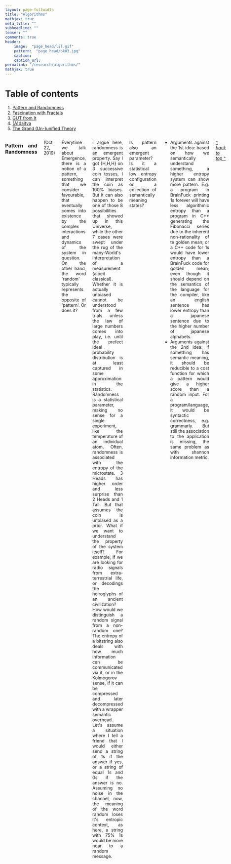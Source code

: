 ```yaml
---
layout: page-fullwidth
title: "Algorithms"
mathjax: true
meta_title: ""
subheadline: ""
teaser: ""
comments: true
header:
    image:  "page_head/lil.gif"
    pattern:  "page_head/bk03.jpg"
    caption: 
    caption_url:
permalink: "/research/algorithms/"
mathjax: true
---
```


<!-- https://stackoverflow.com/questions/11948245/markdown-to-create-pages-and-table-of-contents -->

# Table of contents <a name="toc"></a>
1. [Pattern and Randomness](#patterns)
2. [Fascination with Fractals](#fractals)
3. [GUT from It](#gut)
4. [(A)daitva](#adaitva)
5. [The Grand (Un-)unified Theory](#gut2)

<!--
## Posts

<div class="row">
<div class="medium-8 medium-push-0 columns" markdown="1">
<div class="panel radius" markdown="1">
{: #toc }
*  TOC
{:toc}
</div>
</div>
-->
<!-- /.medium-4.columns -->



<div class="medium-12 medium-pull-0 columns" markdown="1" style='text-align: justify;'>

### Pattern and Randomness <a name="patterns"></a>

(Oct 22, 2019)

Everytime we talk about Emergence, there is a notion of a pattern, something that we consider favourable, that eventually comes into existence by the complex interactions and dynamics of the system in question. On the other hand, the word 'random' typically represents the opposite of 'pattern'. Or does it?

I argue here, randomness is an emergent property. Say I got {H,H,H} on 3 successive coin tosses, I can interpret the coin as 100% biases. But it can also happen to be one of those 8 possibilities that showed up in this Universe, while the other 7 cases were swept under the rug of the many-World's interpretation of a measurement (albeit classical). Whether it is actually unbiased cannot be understood from a few trials unless the law of large numbers comes into play, i.e. until the prefect ideal probability distribution is at least captured in some approximation in the statistics. Randomness is a statistical parameter, making no sense for a single experiment, like the temperature of an individual atom. Often, randomness is associated with the entropy of the microstate. 3 Heads has higher order and less surprise than 2 Heads and 1 Tail. But that assumes the coin is unbiased as a prior. What if we want to understand the property of the system itself? For example, if we are looking for radio signals from extra-terrestrial life, or decodings the heiroglyphs of an ancient civilization? How would we distinguish a random signal from a non-random one? The entropy of a bitstring also deals with how much information can be communicated via it, or in the Kolmogorov sense, if it can be compressed and later decompressed with a wrapper semantic overhead. Let's assume a situation where I tell a friend that I would either send a string of 1s if the answer if yes, or a string of equal 1s and 0s if the answer is no. Assuming no noise in the channel, now, the meaning of the word random loses it's entropic context, as here, a string with 75% 1s would be more near to a random message.

Is pattern also an emergent parameter? Is it a statistical low entropy configuration or a collection of semantically meaning states?
* Arguments against the 1st idea: based on how we semantically understand something, a higher entropy system can show more pattern. E.g. a program in BrainFuck printing 1s forever will have less algorithmic entropy than a program in C++ generating the Fibonacci series due to the inherent non-rationality of te golden mean; or a C++ code for 1s would have lower entropy than a BrainFuck code for golden mean; even though it should depend on the semantics of the language for the compiler, like an english sentence has lower entropy than a japanese sentence due to the higher number of japanese alphabets.
* Arguments against the 2nd idea: if something has semantic meaning, it should be reducible to a cost function for which a pattern would give a higher score than a random input. For a program/language, it would be syntactic correctness, e.g. grammarly. But still the association to the application is missing, the same problem as with shannon information metric.

[*^ back to top ^*](http://aritrasarkar.com/research/emergence/#toc)

### Fascination with Fractals <a name="fractals"></a>

(Oct 22, 2019)

Why are fractals so ubiquitous in Nature than Euclidian geometry? What property of fractals make them so favourable for these blueprints? I like to approach this from 2 different angles.

God is a lazy programmer. Imagine you have to render the graphics of fire or clouds with triangles or ovals! Hell of a task, right? Indeed, a few iterations of a simple yet elegant fractal equation can generate these on your game world. It is not so difficult to drive home the point that fractals are the generator equations of the world we see around us, so fractal equations can easily generate models of them - low algorithmic complexity - lazy programmer. But, that's a bit of ouruboros logic. The real equation is, why do we see fractal generator equations in the blueprints of the Universe? Why can't clouds just be oval or fires as triangles like in the computer games of the early 1980s?

This has to do with compressing. Fractals are the edge of chaos, where the system transitions from a periodic attractor to a chaotic randomness. This also goes hand in hand with class 4 Wolfram automata which are universal computers which has enough expressive power to program everything in an unified structure, yet, the rules are simple enough and don't get lost in chaos. Fractals are also great data compressors that can be prioritized with respect to the iteration level, working exactly like a Discrete Wavelet Transform, where the larger amplitudes and low frequency terms are captured in the lower iterations whereas the finer details can be compressed in the higher iterations allowing viewing the final product at different levels of approximation without losing the big picture, to interpret the general law behind them. Thus, there is a very subtle difference between a fractal of 100 iteration (say a Koch curve) and a fractal of 100 iteration with a small variation allowed at each level (say the coastline of Britain). In the later, an enormous amount of information can be encoded at different level of approximations. A little child can build an encoded message with pebbles on a particular beach without changing the overall fractal dimension much.

So fractals in a way allows us to start with a vague design and then periodically tweek it with small modifications to reach the design of interest. The question remains: is that how the Universal laws emerged? Chunks of smaller and smaller sized phenomena adding higher order refinements to the evolution of the universe.

[*^ back to top ^*](http://aritrasarkar.com/research/emergence/#toc)

### GUT from It <a name="gut"></a>

(Mar 27, 2019)

Recently I was reading this article on [constructing space-time from computation](https://arxiv.org/abs/1602.06987) which opened the flood gates of correlating theories in my head.

Before I describe my proposition, let's list down the ingredients:
* [Plancherel's theorem](https://en.wikipedia.org/wiki/Plancherel_theorem) which states the integral of a function's squared modulus is equal to the integral of the squared modulus of its frequency spectrum.
* Kolmogorov/Algorithmic complexity
* String length
* Launderer's principle
* Fourier transform
* It from Bit
* Thermodynamics
* Measurement in Quantum Mechanics

The equation:

 {% raw %}
  $$ \biggl\Vert \int_0^{t_u} |f(x)|^2dx - \int_{-\infty}^\infty|f(\xi)|^2d\xi \biggl\Vert \equiv \bigl(len(S) - K_\mathcal{U}(S|X)\bigl)kTln2 $$
 {% endraw %}

The interpretation:

Let $f(x)$ be the state of the Universe encoded as a bit string. The absolute difference between the integral of the function's squared modulus and the integral of the squared modulus of its frequency spectrum gives us the amount of new information generated by the Universe in the time duration of the integral of the function, i.e. $[0,t_u]$. This is equivalent to the work value of the bit string given by the fuel value of the string scaled by the Boltzmann constant and the temperature, following reversed Launderer's principle. The fuel value is the difference between the length of the string and the conditional Kolmogorov complexity of the bit string, given the Fourier transform of it. This transform represents the derivable physical laws given the bit pattern of the Universe.

[*^ back to top ^*](http://aritrasarkar.com/research/emergence/#toc)

### (A)daitva <a name="adaitva"></a>

(Jul 23, 2019)

When you are into the topic of emergence, you can't help but wonder about the phase transitions where different laws take over at different scales. Quoting Douglas R. Hofstadter (from the book I am a strange loop), "thinkodynamics is explained by statistical mentalics", sometimes knowing everything about individual components of a system (e.g. neuron) tell us very little of how the components behave as a whole (e.g. consciousness). It is not sorcery that the usual scientific method of reductionism does not work here. It is simply that many laws of the overall system is embedded in the interaction behaviour of the components, rather than the components themselves. In physics, we call this coupling. In quantum computing, perhaps, a similar notion is of entanglement. Following the ideas of Juan M. Maldacena (in his ER = EPR paper with Leonard Susskind), in classical mechanics, they are wormholes.

A question that perhaps keeps popping up is, are gravity (general relativity) and quantum mechanics one and the same - two different ways (even mutually conflicting at times) of interpreting the same thing? They work extremely well in their own niche scale - GR for galactic scales, QM for atomic scales. The obviously problems arise when there is both, mass concentrated in small space, as in the early Universe or blackholes. One way of approaching this problem is called the Holographic Principle, where two very different interpretations, a bulk theory in n-dimensions and a boundary theory in (n-1)-dimensions, describe a single reality.

However, grand unified theory (GUT) and consciousness are not the only places where scientists have trouble going from two views of reality to one. It is very much a problem within the [basic postulates][1] of quantum mechanics itself; where normally a closed system evolves unitarily (which is invertible, deterministic and continuous), while any interaction with an observer (nothing to do with consciousness), results in a measurement (which in irreversible, probabilistic and instantaneous).

What is more interesting as a computer scientist is to wonder, is this duality true for computability and complexity as well? For complexity, Shannon and Kolmogorov metrics converge asymptotically for true randomness. For computability, what is the difference between the state machine and the tape in the Turing Machine. For languages, what is the difference between syntax and semantics? Why does the explaination capability of a neural network inversely proportional to it computation expressibility - is that the Godel's incompleteness theorem in action?

Are there more such dualities?
* the idea and the meta 
* the syntax and semantics 
* the body and the soul 
* the particle and the wave 
* the observer and the object 
* the theorems and the axioms 
* the first and the zeroth 
* the natural and the supernatural 
* the known and the unknown 
* the knowable and the unknowable 
* the statistics and the probability 
* the output and the program 
* the program and the compiler 
* the tape and the state machine 
* the system and the environment 
* the continuum and the quanta 
* the memory and the processor 
* the cardinals and the ordinals 
* the nodes and the network 
* the position and the momentum
* the energy and the duration
* the entanglement and the coherence
* value of a field and its change at a certain position
* spin on 2 different axis

Does generalization take you only as far as indentifying 2 fundamental ideas working in a symphony? We can either call it a single coin, or we can call them two opposite faces, or acknowledge only the face facing us, or the entire set of possibilities while they/it are/is spinning.

[*^ back to top ^*](http://aritrasarkar.com/research/unification/#toc)

 [1]:[https://www.scottaaronson.com/blog/?p=3943]

### The Grand (Un-)unified Theory <a name="gut2"></a>

(Jul 23, 2019)

While theoretical physicists are lamenting over the differences and compatibility of two of the most fundamental physical laws, a more birds eye view of the landscape of the universal design reveals some very important structures, that are so deeply embedded around us, we need to ask, why?
Here I ponder over some of those structures that I find particularly interesting.
* Godel's Incompleteness Theorems
* Kolmogorov Complexity
* Quines
* Fractals
* Chaos
* Shannon Entropy
* Holographic Universe
* Quantum Entanglement
* Golden Mean
* Neural Network
* DNA
* Thermodynamics
* Standard Model
* Brainwaves
* Plank Units
* Cellular Automata
* Church-Turing Thesis

[*^ back to top ^*](http://aritrasarkar.com/research/unification/#toc)

